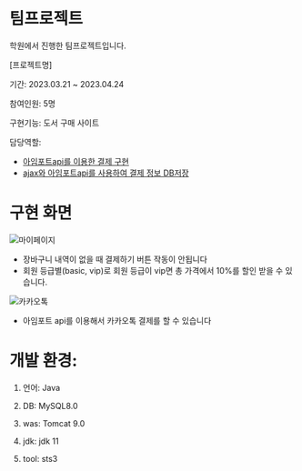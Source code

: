 # 팀프로젝트

학원에서 진행한 팀프로젝트입니다.

[프로젝트명]

기간: 2023.03.21 ~ 2023.04.24

참여인원: 5명

구현기능: 도서 구매 사이트

담당역할:

- [아임포트api를 이용한 결제 구현](https://github.com/BeomJunPark12/TeamProject/blob/0619dece01de45cd9ccfa3a0ad91ccde6b60964a/src/main/webapp/WEB-INF/views/payForm/payForm.jsp#L65)
- [ajax와 아임포트api를 사용하여 결제 정보 DB저장](https://github.com/BeomJunPark12/TeamProject/blob/0619dece01de45cd9ccfa3a0ad91ccde6b60964a/src/main/java/com/gdj59/bookmall/controller/PaymentController.java#L91)

# 구현 화면
![마이페이지](https://github.com/BeomJunPark12/TeamProject/assets/118503208/a04dbc19-b695-4e3f-85df-00e03095729b)
- 장바구니 내역이 없을 때 결제하기 버튼 작동이 안됩니다
- 회원 등급별(basic, vip)로 회원 등급이 vip면 총 가격에서 10%를 할인 받을 수 있습니다.

![카카오톡](https://github.com/BeomJunPark12/TeamProject/assets/118503208/1ea92237-3d94-4a14-8fad-5c0b0124570d)
- 아임포트 api를 이용해서 카카오톡 결제를 할 수 있습니다




# 개발 환경:

1. 언어: Java

2. DB: MySQL8.0

3. was: Tomcat 9.0

4. jdk: jdk 11

5. tool: sts3

